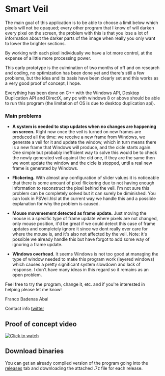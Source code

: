 # Smart Veil
The main goal of this application is to be able to choose a limit below which pixels will not be opaqued; every other program that I know of will darken every pixel on the screen, the problem with this is that you lose a lot of information about the darker parts of the image when really you only want to lower the brighter sections.

By working with each pixel individually we have a lot more control, at the expense of a little more processing power.

This early prototype is the culmination of two months of off and on research and coding, no optimization has been done yet and there's still a few problems, but the idea and its basis have been clearly set and this works as a very good proof of concept, I hope.

Everything has been done on C++ with the Windows API, Desktop Duplication API and DirectX, any pc with windows 8 or above should be able to run this program (the limitation of OS is due to desktop duplication api).

### Main problems
* **A system is needed to stop updates when no changes are happening on screen.** Right now once the veil is turned on new frames are produced all the time: we receive a new frame from Windows, we generate a veil for it and update the window, which in turn means there is a new frame that Windows will produce, and the cicle starts again. One simple but probably inefficient way to solve this would be to check the newly generated veil against the old one, if they are the same then we wont update the window and the cicle is stopped, until a real new frame is generated by Windows.

* **Flickering.** With almost any configuration of slider values it is noticeable that there is some amount of pixel flickering due to not having enough information to reconstruct the pixel behind the veil. I'm not sure this problem can be completely solved but it can surely be diminished. You can look in PSVeil.hlsl at the current way we handle this and a possible explanation for why the problem is caused.

* **Mouse movemement detected as frame update.** Just moving the mouse is a specific type of frame update where pixels are not changed, only mouse position, it'd be great if we could detect this case of frame updates and completely ignore it since we dont really ever care for where the mouse is, and it's also not affected by the veil. Note: it's possible we already handle this but have forgot to add some way of ignoring a frame update.

* **Windows overhead.** It seems Windows is not too good at managing the type of window needed to make this program work (layered windows) which causes a pretty significant system slowdown and lack of response. I don't have many ideas in this regard so it remains as an open problem.

Feel free to try the program, change it, etc. and if you're interested in helping please let me know!

Franco Badenas Abal

Contact info
[twitter](https://twitter.com/francobadenas)

## Proof of concept video
[![Click to watch](https://i.imgur.com/rvLHzBu.png)](http://www.youtube.com/watch?v=Uxysi92NWP8 "Click to watch")

## Download binaries
You can get an already compiled version of the program going into the [releases](https://github.com/Bade99/SmartVeil/releases) tab and downloading the attached .7z file for each release.
